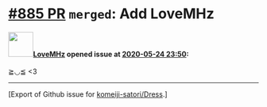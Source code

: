 # [\#885 PR](https://github.com/komeiji-satori/Dress/pull/885) `merged`: Add LoveMHz

#### <img src="https://avatars.githubusercontent.com/u/1701315?u=452764a72587281b1199cfa005c8a9eac5784cbf&v=4" width="50">[LoveMHz](https://github.com/LoveMHz) opened issue at [2020-05-24 23:50](https://github.com/komeiji-satori/Dress/pull/885):

≧◡≦ <3




-------------------------------------------------------------------------------



[Export of Github issue for [komeiji-satori/Dress](https://github.com/komeiji-satori/Dress).]
